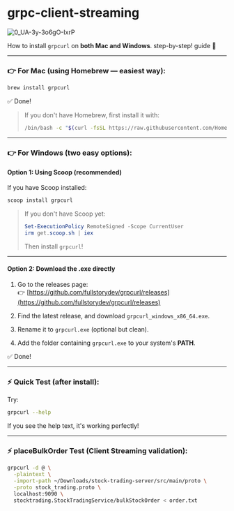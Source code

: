 # grpc-client-streaming
![0_UA-3y-3o6gO-IxrP](https://github.com/user-attachments/assets/7ef2d587-bee8-4011-9e47-aacb85b65020)

How to install `grpcurl` on **both Mac and Windows**. step-by-step! guide 🚀

---

### 👉 For **Mac** (using Homebrew — easiest way):

```bash
brew install grpcurl
```
✅ Done!

> If you don't have Homebrew, first install it with:
> ```bash
> /bin/bash -c "$(curl -fsSL https://raw.githubusercontent.com/Homebrew/install/HEAD/install.sh)"
> ```

---

### 👉 For **Windows** (two easy options):

#### Option 1: Using **Scoop** (recommended)

If you have Scoop installed:
```bash
scoop install grpcurl
```

> If you don't have Scoop yet:
> ```powershell
> Set-ExecutionPolicy RemoteSigned -Scope CurrentUser
> irm get.scoop.sh | iex
> ```
> Then install `grpcurl`!

---

#### Option 2: Download the **.exe** directly

1. Go to the releases page:  
   👉 [https://github.com/fullstorydev/grpcurl/releases](https://github.com/fullstorydev/grpcurl/releases)
   
2. Find the latest release, and download `grpcurl_windows_x86_64.exe`.

3. Rename it to `grpcurl.exe` (optional but clean).

4. Add the folder containing `grpcurl.exe` to your system's **PATH**.

✅ Done!

---

### ⚡ Quick Test (after install):

Try:
```bash
grpcurl --help
```
If you see the help text, it's working perfectly!

---

### ⚡ placeBulkOrder Test (Client Streaming validation):

```bash
grpcurl -d @ \
  -plaintext \
  -import-path ~/Downloads/stock-trading-server/src/main/proto \
  -proto stock_trading.proto \
  localhost:9090 \
  stocktrading.StockTradingService/bulkStockOrder < order.txt
```
